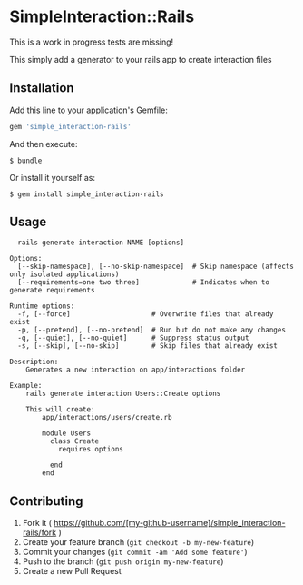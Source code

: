 # SimpleInteraction::Rails

This is a work in progress tests are missing! 

This simply add a generator to your rails app to create interaction files

## Installation

Add this line to your application's Gemfile:

```ruby
gem 'simple_interaction-rails'
```

And then execute:

    $ bundle

Or install it yourself as:

    $ gem install simple_interaction-rails

## Usage

```
  rails generate interaction NAME [options]

Options:
  [--skip-namespace], [--no-skip-namespace]  # Skip namespace (affects only isolated applications)
  [--requirements=one two three]             # Indicates when to generate requirements

Runtime options:
  -f, [--force]                    # Overwrite files that already exist
  -p, [--pretend], [--no-pretend]  # Run but do not make any changes
  -q, [--quiet], [--no-quiet]      # Suppress status output
  -s, [--skip], [--no-skip]        # Skip files that already exist

Description:
    Generates a new interaction on app/interactions folder

Example:
    rails generate interaction Users::Create options

    This will create:
        app/interactions/users/create.rb

        module Users
          class Create
            requires options

          end
        end
```

## Contributing

1. Fork it ( https://github.com/[my-github-username]/simple_interaction-rails/fork )
2. Create your feature branch (`git checkout -b my-new-feature`)
3. Commit your changes (`git commit -am 'Add some feature'`)
4. Push to the branch (`git push origin my-new-feature`)
5. Create a new Pull Request
